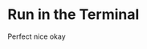 <meta url="https://github.com/johnlindquist/kit/discussions/808">
<meta id="D_kwDOEu7MBc4AP9Te">
<meta title="Run in the Terminal">
<meta section="Advanced">
<meta i="1">    
<meta path="docs/run-in-the-terminal">

# Run in the Terminal

Perfect
nice
okay
